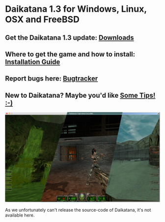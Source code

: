 # Daikatana 1.3 for Windows, Linux, OSX and FreeBSD

## Get the Daikatana 1.3 update: [Downloads](https://bitbucket.org/daikatana13/daikatana/wiki/Downloads)

## Where to get the game and how to install: [Installation Guide](https://bitbucket.org/daikatana13/daikatana/wiki/Installation)

## Report bugs here: [Bugtracker](https://bitbucket.org/daikatana13/daikatana/issues?status=new&status=open)

## New to Daikatana? Maybe you'd like [Some Tips! :-)](https://bitbucket.org/daikatana13/daikatana/wiki/Tips)

![Daikatana](/CrossplatformScreenshot.jpg "Daikatana")



As we unfortunately can't release the source-code of Daikatana, it's not
available here.